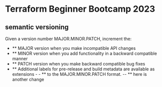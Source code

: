 # Terraform Beginner Bootcamp 2023

## semantic versioning
Given a version number MAJOR.MINOR.PATCH, increment the:

- ** MAJOR version when you make incompatible API changes
- ** MINOR version when you add functionality in a backward compatible manner
- ** PATCH version when you make backward compatible bug fixes
- ** Additional labels for pre-release and build metadata are available as extensions - - ** to the MAJOR.MINOR.PATCH format.
-- ** here is another change
